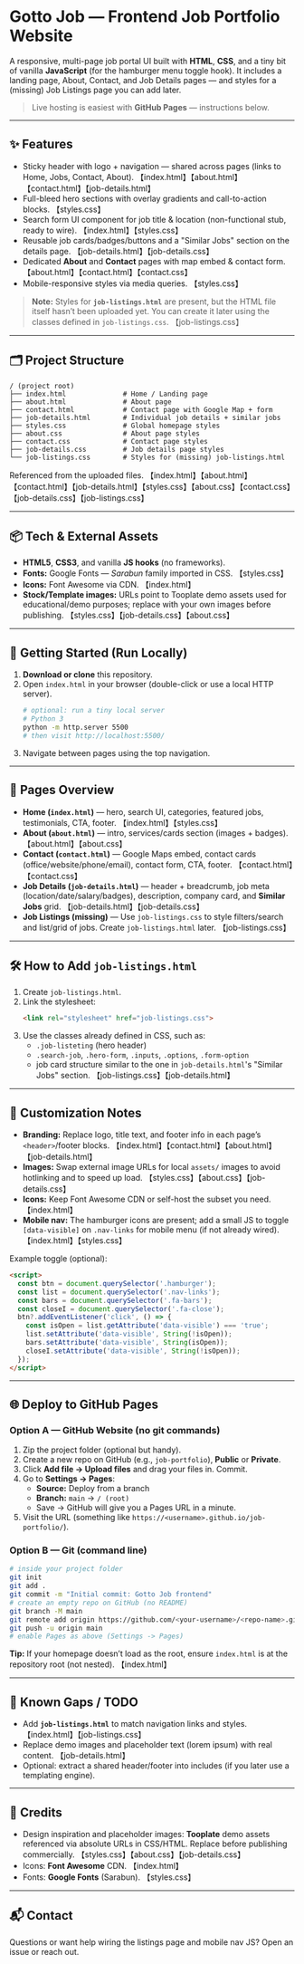 # Gotto Job — Frontend Job Portfolio Website

A responsive, multi-page job portal UI built with **HTML**, **CSS**, and a tiny bit of vanilla **JavaScript** (for the hamburger menu toggle hook). It includes a landing page, About, Contact, and Job Details pages — and styles for a (missing) Job Listings page you can add later.

> Live hosting is easiest with **GitHub Pages** — instructions below.

---

## ✨ Features
- Sticky header with logo + navigation — shared across pages (links to Home, Jobs, Contact, About). 【index.html】【about.html】【contact.html】【job-details.html】
- Full-bleed hero sections with overlay gradients and call-to-action blocks. 【styles.css】
- Search form UI component for job title & location (non-functional stub, ready to wire). 【index.html】【styles.css】
- Reusable job cards/badges/buttons and a "Similar Jobs" section on the details page. 【job-details.html】【job-details.css】
- Dedicated **About** and **Contact** pages with map embed & contact form. 【about.html】【contact.html】【contact.css】
- Mobile-responsive styles via media queries. 【styles.css】

> **Note:** Styles for **`job-listings.html`** are present, but the HTML file itself hasn’t been uploaded yet. You can create it later using the classes defined in `job-listings.css`. 【job-listings.css】

---

## 🗂️ Project Structure
```
/ (project root)
├── index.html              # Home / Landing page
├── about.html              # About page
├── contact.html            # Contact page with Google Map + form
├── job-details.html        # Individual job details + similar jobs
├── styles.css              # Global homepage styles
├── about.css               # About page styles
├── contact.css             # Contact page styles
├── job-details.css         # Job details page styles
└── job-listings.css        # Styles for (missing) job-listings.html
```
Referenced from the uploaded files. 【index.html】【about.html】【contact.html】【job-details.html】【styles.css】【about.css】【contact.css】【job-details.css】【job-listings.css】

---

## 📦 Tech & External Assets
- **HTML5**, **CSS3**, and vanilla **JS hooks** (no frameworks).
- **Fonts:** Google Fonts — *Sarabun* family imported in CSS. 【styles.css】
- **Icons:** Font Awesome via CDN. 【index.html】
- **Stock/Template images:** URLs point to Tooplate demo assets used for educational/demo purposes; replace with your own images before publishing. 【styles.css】【job-details.css】【about.css】

---

## 🚀 Getting Started (Run Locally)
1. **Download or clone** this repository.
2. Open `index.html` in your browser (double-click or use a local HTTP server).
   ```bash
   # optional: run a tiny local server
   # Python 3
   python -m http.server 5500
   # then visit http://localhost:5500/
   ```
3. Navigate between pages using the top navigation.

---

## 🧩 Pages Overview
- **Home (`index.html`)** — hero, search UI, categories, featured jobs, testimonials, CTA, footer. 【index.html】【styles.css】
- **About (`about.html`)** — intro, services/cards section (images + badges). 【about.html】【about.css】
- **Contact (`contact.html`)** — Google Maps embed, contact cards (office/website/phone/email), contact form, CTA, footer. 【contact.html】【contact.css】
- **Job Details (`job-details.html`)** — header + breadcrumb, job meta (location/date/salary/badges), description, company card, and **Similar Jobs** grid. 【job-details.html】【job-details.css】
- **Job Listings (missing)** — Use `job-listings.css` to style filters/search and list/grid of jobs. Create `job-listings.html` later. 【job-listings.css】

---

## 🛠️ How to Add `job-listings.html`
1. Create `job-listings.html`.
2. Link the stylesheet:
   ```html
   <link rel="stylesheet" href="job-listings.css">
   ```
3. Use the classes already defined in CSS, such as:
   - `.job-listeting` (hero header)
   - `.search-job`, `.hero-form`, `.inputs`, `.options`, `.form-option`
   - job card structure similar to the one in `job-details.html`'s "Similar Jobs" section. 【job-listings.css】【job-details.html】

---

## 🧭 Customization Notes
- **Branding:** Replace logo, title text, and footer info in each page’s `<header>`/footer blocks. 【index.html】【contact.html】【about.html】【job-details.html】
- **Images:** Swap external image URLs for local `assets/` images to avoid hotlinking and to speed up load. 【styles.css】【about.css】【job-details.css】
- **Icons:** Keep Font Awesome CDN or self-host the subset you need. 【index.html】
- **Mobile nav:** The hamburger icons are present; add a small JS to toggle `[data-visible]` on `.nav-links` for mobile menu (if not already wired). 【index.html】【styles.css】

Example toggle (optional):
```html
<script>
  const btn = document.querySelector('.hamburger');
  const list = document.querySelector('.nav-links');
  const bars = document.querySelector('.fa-bars');
  const closeI = document.querySelector('.fa-close');
  btn?.addEventListener('click', () => {
    const isOpen = list.getAttribute('data-visible') === 'true';
    list.setAttribute('data-visible', String(!isOpen));
    bars.setAttribute('data-visible', String(isOpen));
    closeI.setAttribute('data-visible', String(!isOpen));
  });
</script>
```

---

## 🌐 Deploy to GitHub Pages
### Option A — GitHub Website (no git commands)
1. Zip the project folder (optional but handy).
2. Create a new repo on GitHub (e.g., `job-portfolio`), **Public** or **Private**.
3. Click **Add file → Upload files** and drag your files in. Commit.
4. Go to **Settings → Pages**:
   - **Source:** Deploy from a branch
   - **Branch:** `main` → `/ (root)`
   - Save → GitHub will give you a Pages URL in a minute.
5. Visit the URL (something like `https://<username>.github.io/job-portfolio/`).

### Option B — Git (command line)
```bash
# inside your project folder
git init
git add .
git commit -m "Initial commit: Gotto Job frontend"
# create an empty repo on GitHub (no README)
git branch -M main
git remote add origin https://github.com/<your-username>/<repo-name>.git
git push -u origin main
# enable Pages as above (Settings -> Pages)
```

**Tip:** If your homepage doesn’t load as the root, ensure `index.html` is at the repository root (not nested). 【index.html】

---

## 🧪 Known Gaps / TODO
- Add **`job-listings.html`** to match navigation links and styles. 【index.html】【job-listings.css】
- Replace demo images and placeholder text (lorem ipsum) with real content. 【job-details.html】
- Optional: extract a shared header/footer into includes (if you later use a templating engine).

---


## 🙏 Credits
- Design inspiration and placeholder images: **Tooplate** demo assets referenced via absolute URLs in CSS/HTML. Replace before publishing commercially. 【styles.css】【about.css】【job-details.css】
- Icons: **Font Awesome** CDN. 【index.html】
- Fonts: **Google Fonts** (Sarabun). 【styles.css】

---

## 📬 Contact
Questions or want help wiring the listings page and mobile nav JS? Open an issue or reach out.
